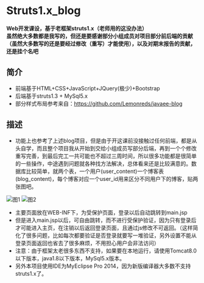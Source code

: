 # Struts1.x_blog
__Web开发课设，基于老框架struts1.x（老师用的这没办法）__  
__虽然绝大多数都是我写的，但还是要感谢部分小组成员对项目部分前后端的贡献（虽然大多数写的还是要经过修改（重写）才能使用），以及对期末报告的贡献，还是挂个名吧__

## 简介
* 前端基于HTML+CSS+JavaScript+JQuery(极少)+Bootstrap 
* 后端基于struts1.3 + MySql5.x
* 部分样式布局参考来自：<https://github.com/Lemonreds/javaee-blog>

## 描述
* 功能上也参考了上述blog项目，但是由于开这课前没接触过任何前端，都是从头自学，而且整个项目我从开始到交给小组成员写部分后端，再到一个个修改重写完善，到最后完工一共可能也不超过三周时间，所以很多功能都是很简单的一些操作，中途遇到问题就各种找方法解决，总体看来还是比较满意的。数据库比较简单，就两个表，一个用户(user_content)一个博客表(blog_content)，每个博客对应一个user_id用来区分不同用户下的博客，贴两张图吧。  

![图1](https://github.com/Creekyu/MarkDownImageStorage/blob/master/1.png?raw=true)
![图2](https://github.com/Creekyu/MarkDownImageStorage/blob/master/2.png?raw=true)  

* 主要页面放在WEB-INF下，为受保护页面，登录以后自动跳转到main.jsp
* 但是进入main.jsp以后，可自由跳转，而不进行受保护验证，因为只有登录后才可能进入主页，在注销以后返回登录页面，且通过js修改不可返回。（这样简化了很多问题，比如每次都要验证是否登录就要写一堆验证，另外设置不能从登录页面返回也省去了很多麻烦，不用担心用户会非法访问） 
* 注意：由于框架太老很多东西不支持，如果要在本地运行，请使用Tomcat8.0以下版本，java1.8以下版本，MySql5.x版本。
* 另外本项目使用IDE为MyEclipse Pro 2014，因为新版编译器大多数不支持struts1.x了。


